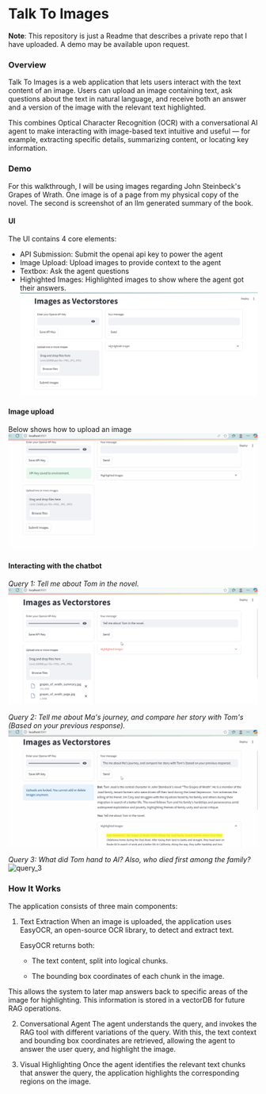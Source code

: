 # Talk To Images
**Note**: This repository is just a Readme that describes a private repo that I have uploaded. A demo may be available upon request.
### Overview
Talk To Images is a web application that lets users interact with the text content of an image.
Users can upload an image containing text, ask questions about the text in natural language, and receive both an answer and a version of the image with the relevant text highlighted.

This combines Optical Character Recognition (OCR) with a conversational AI agent to make interacting with image-based text intuitive and useful — for example, extracting specific details, summarizing content, or locating key information.

### Demo
For this walkthrough, I will be using images regarding John Steinbeck's Grapes of Wrath. One image is of a page from my physical copy of the novel. The second is screenshot of an llm generated summary of the book.

#### UI
The UI contains 4 core elements: 
- API Submission: Submit the openai api key to power the agent
- Image Upload: Upload images to provide context to the agent
- Textbox: Ask the agent questions
- Highighted Images: Highlighted images to show where the agent got their answers.
![display](media/display.jpg)

#### Image upload
Below shows how to upload an image
![upload](media/upload_images.gif)

#### Interacting with the chatbot
*Query 1: Tell me about Tom in the novel.*
![query_1](media/query_1.gif)

*Query 2: Tell me about Ma's journey, and compare her story with Tom's (Based on your previous response).*
![query_2](media/query_2.gif)

*Query 3: What did Tom hand to Al? Also, who died first among the family?*
![query_3](media/query_3.gif)

### How It Works
The application consists of three main components:

1. Text Extraction
  When an image is uploaded, the application uses EasyOCR, an open-source OCR library, to detect and extract text.
  
    EasyOCR returns both:
    
    - The text content, split into logical chunks.
    
    - The bounding box coordinates of each chunk in the image.
  
  This allows the system to later map answers back to specific areas of the image for highlighting. This information
  is stored in a vectorDB for future RAG operations.

2. Conversational Agent
  The agent understands the query, and invokes the RAG tool with different variations
  of the query. With this, the text context and bounding box coordinates are retrieved,
  allowing the agent to answer the user query, and highlight the image.


3. Visual Highlighting
  Once the agent identifies the relevant text chunks that answer the query, the application highlights the corresponding regions on the image.

